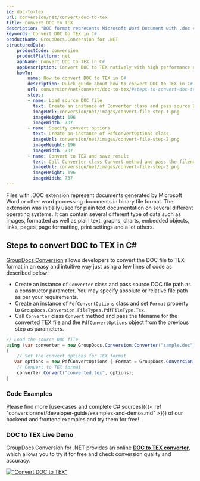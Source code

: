 ```yaml
---
id: doc-to-tex
url: conversion/net/convert/doc-to-tex
title: Convert DOC to TEX
description: "DOC format represents Microsoft Word Document with .doc extension. Learn how to convert DOC to TEX file programmatically in C# language using GroupDocs.Conversion for .NET library."
keywords: Convert DOC to TEX in C#
productName: GroupDocs.Conversion for .NET
structuredData:
    productCode: conversion
    productPlatform: net
    appName: Convert DOC to TEX in C#
    appDescription: Convert DOC to TEX natively with high performance using C# language and server side GroupDocs.Conversion for .NET APIs, without the use of any software like Microsoft or Open Office.
    howTo:
        name: How to convert DOC to TEX in C# 
        description: Quick guide about how to convert DOC to TEX in C# with high performance and accuracy.
        url: conversion/net/convert/doc-to-tex/#steps-to-convert-doc-to-tex-in-c
        steps:
        - name: Load source DOC file 
          text: Create an instance of Converter class and pass source DOC file path as a constructor parameter. You may specify absolute or relative file path as per your requirements. 
          imageUrl: conversion/net/images/convert-file-step-1.png
          imageHeight: 196
          imageWidth: 737
        - name: Specify convert options 
          text: Create an instance of PdfConvertOptions class.
          imageUrl: conversion/net/images/convert-file-step-2.png
          imageHeight: 196
          imageWidth: 737
        - name: Convert to TEX and save result 
          text: Call Converter class Convert method and pass the filename for the converted HTML file and the PdfConvertOptions object from the previous step as parameters.
          imageUrl: conversion/net/images/convert-file-step-3.png
          imageHeight: 196
          imageWidth: 737
---
```


Files with .DOC extension represent documents generated by Microsoft Word or other word processing documents in binary file format. The extension was initially used for plain text documentation on several different operating systems. It can contain several different type of data such as images, formatted as well as plain text, graphs, charts, embedded objects, links, pages, page formatting, print settings and a lot others.

## Steps to convert DOC to TEX in C#

[GroupDocs.Conversion](https://products.groupdocs.com/conversion/net) allows developers to convert the DOC file to TEX format in an easy and intuitive way just using a few lines of code as described below:

* Create an instance of `Converter` class and pass source DOC file path as a constructor parameter. You may specify absolute or relative file path as per your requirements. 
* Create an instance of `PdfConvertOptions` class and set `Format` property to `GroupDocs.Conversion.FileTypes.PdfFileType.Tex`.
* Call `Converter` class `Convert` method and pass the filename for the converted TEX file and the `PdfConvertOptions` object from the previous step as parameters.

```csharp
// Load the source DOC file
using (var converter = new GroupDocs.Conversion.Converter("sample.doc"))
{
    // Set the convert options for TEX format
   var options = new PdfConvertOptions { Format = GroupDocs.Conversion.FileTypes.PdfFileType.Tex };
    // Convert to TEX format
    converter.Convert("converted.tex", options);
}
```

### Code Examples

Please find more [use-cases and complete C# sources]({{< ref "conversion/net/developer-guide/examples-and-demos.md" >}}) of our backend and frontend examples and try them for free!

### DOC to TEX Live Demo

GroupDocs.Conversion for .NET provides an online [**DOC to TEX converter**](https://products.groupdocs.app/conversion/doc-to-tex), which allows you to try it for free and check conversion quality and accuracy.

[!["Convert DOC to TEX"](conversion/net/images/convert-to-tex/convert-doc-to-tex.png)](https://products.groupdocs.app/conversion/doc-to-tex)